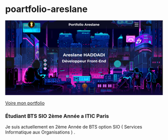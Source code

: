 ﻿# poartfolio-areslane

<p>
	<img src="./assets/Readme.png" width="900">
</p>

[Voire mon portfolio](https://areslane67.github.io/poartfolio-areslane/index.html)

### Étudiant BTS SIO 2ème Année a ITIC Paris

<p> Je suis actuellement en 2ème Année de BTS option SIO ( Services Informatique aux Organisations ) . </p>

